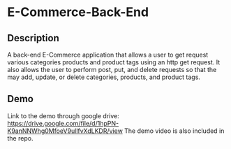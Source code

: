 # E-Commerce-Back-End

## Description

A back-end E-Commerce application that allows a user to get request various categories products and product tags using an http get request. It also allows the user to perform post, put, and delete requests so that the may add, update, or delete categories, products, and product tags.

## Demo

Link to the demo through google drive:
https://drive.google.com/file/d/1hpPN-K9anNNWhg0MfoeV9ullfvXdLKDR/view
The demo video is also included in the repo.